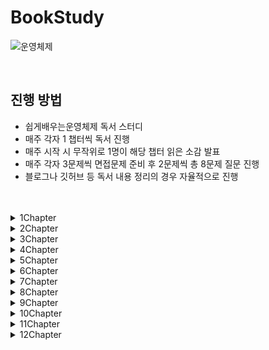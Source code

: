 # BookStudy

![운영체제](https://github.com/Easy-OS-Study/BookStudy/assets/50690859/26d27f91-657b-4fc0-8f9e-dcf08cb5bde2)

<br>

## 진행 방법
- 쉽게배우는운영체제 독서 스터디
- 매주 각자 1 챕터씩 독서 진행
- 매주 시작 시 무작위로 1명이 해당 챕터 읽은 소감 발표
- 매주 각자 3문제씩 면접문제 준비 후 2문제씩 총 8문제 질문 진행
- 블로그나 깃허브 등 독서 내용 정리의 경우 자율적으로 진행

<br>
<br>

<details>
<summary>1Chapter</summary>
<div markdown="1">
<br>

### 정리

|이름|링크|
|:---:|:----------:|
|임규리|[정리 링크](https://newbie-in-softengineering.tistory.com/entry/OS-Ch1-%EC%9A%B4%EC%98%81%EC%B2%B4%EC%A0%9C%EC%9D%98-%EA%B0%9C%EC%9A%94)|
|김민우|[정리 링크](https://velog.io/@kmw89891/운영체제의-개요)|
|황인준|[정리 링크](https://github.com/InJun2/TIL/blob/main/BookStudy/SE/쉽게배우는운영체제/Chapter1.md)|
|황하림||

<br>

### 질문

1. 실시간 시스템이란?

   
2. 데이터베이스 서버나 게임 서버같은 경우 어떤 시스템을 사용하는 것이 좋을지?
- 클라이언트 서버 시스템 : 클라이언트/서버 아키텍처는 각각의 역할을 분리하여 시스템을 관리할 수 있음. 데이터베이스 서버는 데이터 관리와 관련된 작업에, 게임 서버는 게임 로직 처리와 관련된 작업에 중점을 둠으로써 코드를 더 명확하게 구조화 가능, 효율적인 네트워크 사용 가능
- 분산 시스템 : 분산 시스템은 여러 대의 서버로 작업을 분산시킴으로써 전체 시스템의 성능을 향상시키고. 각 서버는 일부 작업을 담당하므로 전체적으로 빠른 응답 속도를 제공할 수 있음. 여러 서버에 작업을 분산시키면 하나의 서버가 고장 나더라도 시스템은 계속해서 작동할 수 있어 대규모 응용 프로그램에 유용
   
3. 레이아웃서비스와 마이크로서비스는 각자 어느 경우에 사용하는지?

   
4. 가상머신 장점과 사례
가상 머신의 장점은 특정 운영체제에 제한을 받지 않고 다양한 운영 체제를 동시에 사용 할 수있습니다.
- JVM
  JAVA가 어떤 os 환경에서 실행가능하게 해주는 역할을 하는 Java vritual Machine이 대표적인 예라고 할 수 있습니다.
   
6. 시스템 호출과 드라이버
   
   
7. 운영체제에서 직접적으로 자원을 사용하게 하지 않았는지. 그 이점은 무엇인지?
직접 적으로 메모리에 어디에 저장되고 찾아오는지 등 크리티컬한 작업을 사용자가 자유롭게 조작 할 수 있다면 많은 번거로움과 효율적이 못합니다.
이를 막기 위해 운영체제에서 사용자가 시스템 호출을 받게 되면 커널을 통해 실질 적인 자원 관리를 통해 간편하고 보안성을 높이는 이점을 갖습니다.

9. 실시간 시스템
- 특정 시스템에서 일정 시간 안에 작업이 처리되도록 보장하는 시스템
- 경성 실시간 시스템 (hard real-time system) : 지정한 응답 시간을 정확히 지키는 시스템
   - ex) 미사일
- 연성 실시간 시스템 (soft real-time system) : 지정한 응답 시간을 최대한 지키지만, 융통성이 어느 정도 허용된 시스템
   - ex) 동영상 재생


</div>
</details>

<details>
<summary>2Chapter</summary>
<div markdown="1">
<br>

### 정리

|이름|링크|
|:---:|:----------:|
|임규리|[정리 링크](https://newbie-in-softengineering.tistory.com/entry/OS-Ch2-%EC%BB%B4%ED%93%A8%ED%84%B0%EC%9D%98-%EA%B5%AC%EC%A1%B0%EC%99%80-%EC%84%B1%EB%8A%A5-%ED%96%A5%EC%83%81)|
|김민우|[정리 링크](https://velog.io/@kmw89891/컴퓨터-구조와-성능-향상)|
|황인준|[정리 링크](https://github.com/InJun2/TIL/blob/main/BookStudy/SE/쉽게배우는운영체제/Chapter2.md)|
|황하림||

<br>

### 질문

1. 캐시 데이터를 메모리에 반영하는 즉시 쓰기와 지연 쓰기의 경우 각각 어느때 사용해야 할지?
- 즉시 쓰기 : 성능 보다 데이터의 일관성을 더 중요시 하는 경우. 항상 최신의 데이터를 보장하는 시스템에 적용
- 지연 쓰기 : 데이터 동기화보다 성능을 우선시하는 경우. 파일 시스템에서 로그 기록과 같이 지속적인 쓰기 작업이 빈번한 경우

2. 멀티 프로세스 대신 멀티 스레드를 사용하는 이유<br>
- 쉽게 설명하면, 프로그램을 여러 개 키는 것보다 하나의 프로그램 안에서 여러 작업을 해결하는 것이 더 낫기 때문이다.
- 자원의 효율성 증대
  - 멀티 프로세스로 실행되는 작업을 멀티 스레드로 실행할 경우, 프로세스를 생성하여 자원을 할당하는 시스템 콜이 줄어들어 자원을 효율적으로 관리할 수 있다.
  - 스레드는 프로세스 내의 메모리를 공유하기 때문에 독립적인 프로세스와 달리 스레드 간 데이터를 주고받는 것이 간단해지고 시스템 자원 소모가 줄어들게 된다.
- 처리 비용 감소 및 응답 시간 단축
  - 프로세스 간의 통신(IPC)보다 스레드 간의 통신의 비용이 적으므로 작업들 간의 통신의 부담이 줄어든다.
  - 프로세스 간의 전환 속도보다 스레드 간의 전환 속도가 빠르다.
- 단점 : 동기화 문제(불필요한 부분까지 동기화하면 대기 시간으로 인해 성능저하 발생), 하나의 스레드 장애로 전체 스레드가 종료될 위험, 디버깅의 어려움, 단일 프로세스 시스템의 경우 효과가 크지 않음

3. 주소 버스가 단방향인 이유
- 주소를 표현하는 신호가 CPU로부터 다른 장치로 향하고 반대로의 전송은 필요 없기 때문
- 데이터 버스는 데이터를 주고 받아야 하기 때문에 양방향
- 제어 버스는 읽기/쓰기 동작을 모두 수행하기 때문에 양방향

4. C/C++의 포인터는 무엇인가?
- 메모리의 각 바이트마다 부여되는 고유의 주소값을 뜻한다.
- 변수들은 메모리 공안을 연속적으로 차지하는데 (e.g. `int` 변수 : 4 byte -> 4칸 차지) 할당된 공간의 맨 앞 주소값을 포인터라 한다.
   
5. 성능 향상을 위한 방법인 비동기와 병렬은 각각 무엇인지
- 비동기 처리 : 특정 작업을 비동기적으로 수행하면 그 작업을 호출한 스레드가 작업의 결과에 신경쓰지 않고 자기가 하던 일을 수행. 여러 작업이 동시에 진행되도록 허용하며 작업이 완료될 때까지 대기하지 않는 것으로 논블로킹을 참조하면 이해하기 쉬울 것 같음. 주로 이벤트가 발생할 때마다 작업을 수행하는 이벤트 기반 프로그래밍. 비동기 코드는 단일 쓰레드에서도 여러 작업을 동시에 처리할 수 있음
- 병렬 처리 : 큰 작업을 작은 작업으로 나누어 여러 프로세서 혹은 코어에서 동시에 실행하도록 함. 큰 문제를 작은 문제로 분할하고 한번에 실행되기 때문에 성능적 이점을 가지게 됨. 실행 단위는 쓰레드로 한번에 여러 쓰레드를 실행

6. OS 또한 소프트웨어이므로 사용자 프로세스가 실행중이라면 중단된다. 그렇다면 사용자 프로세스가 실행중일 때 비정상적인 메모리 접근을 막을 수 있는 이유는?
- CPU의 경계/한계 레지스터(하드웨어)를 통해 실행중인 프로그램에 할당된 메모리 영역을 기억한다.
- 프로세스 진행 중 이 영역 외에 접근이 발생하면 인터럽트를 통해 응용 프로그램을 강제 종료시킨다.
  
7. Python과 비교했을 때 Java의 장점?
- Java는 컴파일 방식을 통해 코드 실행 속도가 인터프리터 방식만 사용하는 Python에 비해 빠르다.
- 멀티스레드 환경에 적합하다.

8. LRU Cache가 무엇인가요?
- 페이지 교체 알고리즘으로 가장 오랫동안 참조되지 않은 페이지를 교체 대상으로 삼는 기법
- chache에 있는 데이터를 호출하게 되면 호출한 데이터는 chache 가장 뒤로 이동한다. 

<br>

### 이후 다시 이야기해볼 주제
- 하나의 코어에서 멀티스레딩 병렬처리 하는 방법
- 비동기 처리, 병렬 처리

</div>
</details>

<details>
<summary>3Chapter</summary>
<div markdown="1">
<br>

### 정리

|이름|링크|
|:---:|:----------:|
|임규리|[정리 링크](https://newbie-in-softengineering.tistory.com/entry/OS-Ch3-%ED%94%84%EB%A1%9C%EC%84%B8%EC%8A%A4%EC%99%80-%EC%8A%A4%EB%A0%88%EB%93%9C)|
|김민우|[정리 링크](https://velog.io/@kmw89891/%ED%94%84%EB%A1%9C%EC%84%B8%EC%8A%A4%EC%99%80-%EC%8A%A4%EB%A0%88%EB%93%9C)|
|황인준|[정리 링크](https://github.com/InJun2/TIL/blob/main/BookStudy/SE/쉽게배우는운영체제/Chapter3.md)|
|황하림||

<br>

### 질문

1. 프로세스 계층 구조를 두었을 때 장점?
- 프로세스 간 서로 독립적이라면 OS가 자원 회수를 직접해야 해서 작업이 복잡해진다.
- 자식 프로세스가 끝난 경우 자원 회수를 부모 프로세스가 할 수 있어 자원 관리에 용이하다.

2. 일반적으로 함수마다 스택 공간을 할당받으므로 하나의 로직에 대해 함수가 많아진다면 비효율적이다. 그러나, Java에선 메서드 추출을 해도 성능상 이슈가 없다. 그 이유는?
- JVM의 JIT 컴파일러가 컴파일 시 인라인(inline) 기능을 사용한다.
> 참고
> 
> [인라인 함수](https://tcpschool.com/cpp/cpp_cppFunction_inlineFunction)
>
> C++의 경우 `inline`이라는 키워드를 직접 메서드에 명시해야 이 기능을 사용할 수 있지만, Java의 경우 JIT 컴파일러가 이를 대신 해주므로 별도의 `inline` 키워드가 없다.

3. 커널 스레드와 사용자 스레드의 차이
- 사용 차이로는 주로 스레드의 관리 방식과 성능, 그리고 운영 체제와의 상호작용에 관련
 - 커널 스레드는 운영체제 영역에서  스레드 연산을 수행하여 운영체제의 의존적이고 사용자 스레드는 사용자 영역에서 사용하여 운영체제의 의존적이지 않음
- 커널 스레드는 운영 체제 커널에 의해 직접 관리되는 스레드로 운영 체제가 스레드의 생성, 스케줄링, 스레드 간의 동기화, 스레드 간 통신 등을 담당하며 커널 스레드는 운영 체제에 의해 직접적인 자원 할당 및 관리가 이루어지므로 정교한 스레드 스케줄링 및 동기화를 가능하게 하며, 다중 코어 시스템에서의 병렬 실행을 지원하지만 스케줄링과 동기화를 위해 커널을 빈번하게 호출하고 컨텍스트스위칭이 빈번하게 발생하여 성능 저하가 발생하며 스레드의 생성 및 관리에 비용이 더 많이 소요됨
- 사용자 스레드는 스레드 라이브러리나 런타임 환경에 의해 관리되는 스레드로 운영 체제는 사용자 스레드의 존재를 알지 못하여 모드 전환이 없어 커널에 의존적이지 않은 형태로 라이브러리를 활용하여 성능 이득이 발생 (운영체제의 의존적이지 않음). 라이브러리가 직접 스케줄링을 하고 작업에 필요한 정보를 처리하여 컨텍스트 스위칭이 필요없음. 사용자 스레드의 생성, 스케줄링, 동기화 등은 런타임 환경에서 처리되는데 해당 과정에서 커널을 호출하지 않아 인터럽트가 발생할 때 커널 레벨 스레드보다 오버헤드가 적음. 그러나 사용자 스레드는 운영 체제의 멀티코어 활용과 같은 고급 기능에 대한 직접적인 지원을 받지 못할 수 있음 ( 시스템 전반에 걸친 스케줄링 우선순위를 지원하지 않고 프로세스에 속한 스레드 중 I/O 작업등에 의해 하나라도 블록이 걸린다면 전체 스레드가 블록됨)

4. 대기 상태에서 인터럽트 프로세스를 다중 대기큐에 관리하는 이유는?
   - 대기 상태는 프로세스를 실행하는 과정에서 외부의 입출력을 받아야 할 때 해당 작업을 대기상태로 보낸다.
   - 대기 상태로 넘간 프로세스는 장치마다 나뉘어져 있는 대기 큐에 들어가게 된다.
   - 장치마다 작업 대기 프로세스가 존재하므로 여러작업 장치의 요청을 백터의 형태로 처리하여 처리 능력이 좋다.
   - 또한 빠른 작업처리로 원활한 작업을 지원한다는 장점을 갖는다.
5. 멀티 스레드 장단점
   - 장점 : 응답성 향상, 자원 공유, 효율성 향상, 다중 CPU 지원
   - 단점 : 동기화 문제, 하나의 스레드 3장애로 전체 스레드가 종료될 위험, 단일 프로세스 시스템의 경우 효과가 크지 않음
6. PCB는 무엇이며 왜 사용하는지
   PCB
   - 프로세스 제어 블록
   - 프로세스를 실행하는데 필요한 중요한 정보를 보관하는 자료 구조
   - 모든 프로세스는 고유의 프로세스 제어 블록을 가지며, 프로세스 제어 블록은 프로세스 생성 시 만들어져서 프로세스가 실행을 완료하면 폐기된다.
  PCB를 사용하는 이유
   - 말 그대로 프로세스를 제어하기 위해 사용
   - **문맥 교환하려고!**
   - 프로세스마다 CPU 퀀텀이 시분할로 할당되는데, 이 시간을 넘기거나 프로세스의 우선순위와 스케줄링 알고리즘 등에 의해 프로세스 상태 전이가 일어난다. 이때, CPU는 모든 프로세스의 레지스터 값들과 해당 프로세스의 위치, 이 프로세스가 어떤 프로세스인지는 구별하지 않는다. 따라서 이를 구별하기 위해 운영체제는 PCB라는 자료구조를 이용해 프로세스를 체계적으로 관리한다.
8. 자바와 프로세스 제어 블록이 연관이 있는지?
- PCB는 운영체제 수준의 데이터 구조로 커널 내부에 존재하기 때문에 자바에서 직접 PCB에 관여할 수 없음.  JVM(Java Virtual Machine)은 운영 체제의 프로세스 내에서 동작하고 PCB에 직접적으로 접근하거나 조작할 수 없음. 대신, JVM(Java Virtual Machine)이 운영 체제와 상호작용하여 자바 프로세스를 관리
- JVM은 운영 체제로부터 프로세스 및 스레드 관련 정보를 얻어와 자바 런타임 환경 내에서 이를 관리. 이러한 과정에서 PCB와 같은 운영 체제 수준의 자료구조는 JVM 내부에서 추상화되어 자바 프로그램에 직접 노출되지 않지만 JVM은 운영 체제와의 인터페이스를 통해 필요한 리소스를 요청하고 프로세스 및 스레드를 생성하므로 자바 언어 자체가 PCB에 직접적인 영향을 미치는 것은 아니지만, 자바 프로그램이 운영 체제에서 실행되는 동안에는 운영 체제의 프로세스 관리 기능을 활용하게 됨. 따라서 자바 프로그램이 운영 체제의 PCB와 상호 작용하며 프로세스를 생성하고 제어할 수 있음. 그러나 이는 자바 언어의 특성이 아니라 운영 체제와의 상호 작용에서 발생하여 연관이 있다고 봐야할 것 같음

8. 

</div>
</details>

<details>
<summary>4Chapter</summary>
<div markdown="1">
<br>

### 정리

|이름|링크|
|:---:|:----------:|
|임규리|[정리 링크](https://newbie-in-softengineering.tistory.com/entry/OS-Ch4-CPU-%EC%8A%A4%EC%BC%80%EC%A4%84%EB%A7%81)|
|김민우|[정리 링크](https://velog.io/@kmw89891/CPU-%EC%8A%A4%EC%BC%80%EC%A4%84%EB%A7%81)|
|황인준|[정리 링크](https://github.com/InJun2/TIL/blob/main/BookStudy/SE/쉽게배우는운영체제/Chapter4.md)|
|황하림||

<br>

### 질문

1. 오늘날 OS에서 타임 슬라이스를 고정하지 않은 이유는?
  - 오늘날 CPU 스케줄링 방식으로 MLFQ 이 사용된다. 이 방식은 프로세스를 우선순위로 마다 별도의 큐에 저장하는데 우선순위가 낮을 수록 타임 슬라이스의 크기를 늘려 공평성을 지킨다.
  - 즉, 프로세스의 우선순위마다 타임 슬라이스를 다르게 하므로 타임 슬라이스를 고정하지 않는다.
2. 다중 큐를 도입하는 이유
  - 대기 상태 : 같은 입출력을 요구하는 프로세스끼리 모아둬 입출력 완료 인터럽트 시 해당 프로세스를 효율적으로 찾기 위함
  - 준비 상태 : 프로세스 우선순위마다 큐를 만들어 다음 실행할 프로세스를 효율적으로 조회하기 위함

3. 사이클 훔치기란?
   - CPU와 직접 메모리 접근이 동시에 메모리에 접근하려 할 때, CPU가 메모리 사용 권한을 양보하는 것
   - CPU의 작업 속도보다 입출력장치의 작업 속도가 느리기 때문
   - CPU 입장에서는 직접 메모리 접근이 사이클(순서)를 훔쳐간 것
4. CPU 스케줄링은 언제 발생합니까?
   - 준비상태로 올라갈 때
   - 실행상태에서 대기상태로 전활될 때 (ex. 입출력 요청)
   - 실행상태에서 준비상태로 전환될 때 (ex. 인터럽트 발생) : 종료되는 상황 제외?
   - 대기상태에서 준비상태로 전환될 때 (ex. 입출력이 종료될 때)
   - 종료될 때 (Terminated)
5. 로드 밸런싱에서 라운드 로빈 알고리즘은 무엇인가?
   - 클라이언트로부터 받은 요청을 대상 서버에 __순차적으로 할당하는 방식__
   - 서버들의 성능이 동일하고 처리 시간이 짧은 어플리케이션에서 사용한다.
   - (라운드 로빈 : 순환 순서)
6. 사용자 프로세스로 부터 시스템 자원을 보호하기 위한 하드웨어/소프트웨어적 기법은?
   - 하드웨어 : CPU 경계/한계 레지스터
   - 소프트웨어 : 인터럽트
7. 스케줄링 알고리즘에서 구분하는 방법을 주로 평균 대기 시간으로 보는 이유
   - 우선 책에서 CPU 알고리즘의 효율성을 평가할 때 사용률과 처리량은 계산하기 어렵기 때문에 대기시간, 응답시간, 반환 시간을 계산하는데 사용자 관점에서 시스템의 성능을 평가할 때 대기 시간은 사용자가 경험하는 작업 완료 시간에 직접적으로 영향을 끼치기 때문
   - 대기 시간이 적어야 여러 프로세스들이 실행될 기회가 늘어나고 작업이 빨리 처리되므로 시스템 전체 자원 활용도가 향상되어서
   - 다른 지표의 경우 추가적인 변수를 고려해야할 수 있으며 결과를 해석하는 것이 복잡할 수 있어서
   - 그렇기 때문에 평균 대기 시간이 적은 스케줄링 알고리즘은 프로세스들이 가장 적게 대기하여 CPU를 효율적으로 활용하는 알고리즘
8. 저수준 스케줄링과 중간수준 스케줄링에서 실제로 작업이 이루어지는 이유
   - 고수준 스케줄링은 프로세스를 할당할지 말지에 대하여 관여하므로 작업을 승인할지 거부할지의 여부이며 그 외 스케줄링들은 모두 시스템의 자원을 관리하고 프로세스 또는 스레드를 실행하는데 관여하여 자원 할당, 우선순위 결정, 작업 전환, 자원 관리 등의 역할을 수행하기 때문에
   - 그렇게 현대 시스템에서 고수준 스케줄러를 추가로 사용하는 것은 시스템의 복잡성을 증가 시킬 수 있어 현대에는 저수준과 중간 수준 스케줄러만으로도 충분히 시스템을 관리할 수 있음. 저수준과 중간 수준 스케줄러는 더 직접적이고 빠른 접근을 제공하므로 자원을 효율적으로 활용

</div>
</details>

<details>
<summary>5Chapter</summary>
<div markdown="1">
<br>

### 정리

|이름|링크|
|:---:|:----------:|
|임규리|[정리 링크](https://newbie-in-softengineering.tistory.com/entry/OS-Ch5-%ED%94%84%EB%A1%9C%EC%84%B8%EC%8A%A4-%EB%8F%99%EA%B8%B0%ED%99%94)|
|김민우|[정리 링크](https://velog.io/@kmw89891/%ED%94%84%EB%A1%9C%EC%84%B8%EC%8A%A4-%EB%8F%99%EA%B8%B0%ED%99%94)|
|황인준|[정리 링크](https://github.com/InJun2/TIL/blob/main/BookStudy/SE/쉽게배우는운영체제/Chapter5.md)|
|황하림||

<br>

### 질문

1. 뮤텍스와 세마포어의 차이<br>
**Mutex (상호 배제)**
- 공유 자원을 사용하기 전에 설정하고 사용한 후에 해제하는 잠금
- 잠금이 설정되면 다른 스레드는 잠긴 코드 영역에 접근할 수 없음
- 하나의 상태(잠금 또는 잠금 해제)만 가짐<br>
**Semaphore**
- 일반화된 뮤텍스
- 간단한 정수 값과 두 가지 함수 wait(), signal()로 공유 자원에 대한 접근을 처리함<br>
**차이점**
- 가장 큰 차이점은 동기화 대상의 개수
- Mutex는 동기화 대상이 오직 1개일 때 사용 / Semaphore는 대상이 1개 이상일 때 사용
- Mutex는 자원을 소유할 수 있고 책임을 가짐 / Semaphore는 자원 소유 불가
- Mutex는 상태가 0, 1 뿐이므로 Lock을 가질 수 있고, 소유하고 있는 스레드만이 이 Mutex를 해제할 수 있음 / Semaphore는 Semaphore를 소유하지 않는 스레드가 Semaphore를 해제할 수 있음
- Semaphore는 시스템 범위에 걸쳐 있고, 파일 시스템 상의 파일로 존재 / Mutex는 프로세스의 범위를 가지며 프로세스가 종료될 때 자동으로 clean up 됨
2. 파일을 이용한 통신 : 파일 open()은 언제 실행되어야 하며 이유는 무엇인가?<br>
fork()문 실행 전<br>
파일 기술자(fd)가 자식 프로세스에도 상속되기 위해<br>
fd가 자식 프로세스에도 복사되므로 같은 fd를 사용<br>
자식 프로세스에서 처리를 하고 종료된 후, 부모 프로세스에서 접근하려면 fd를 lseek()을 통해 맨 앞으로 옮겨주어야 함<br>

3. 프로세스 통신 방법에서 멀티 스레드 환경일 때 하나의 프로세스에서 여러 스레드가 공유 자원에 접근해야 한다면 어떻게 동작해야 할까?
   - 스레드도 동일하게 동작. 프로세스간 통신을 통해 임계구역에 적당한 수의 프로세스만 접근이 가능
   - 프로세스의 작업 단위는 스레드(Thread)이며, 프로세스 내의 스레드는 같은 주소 공간을 공유하고 이로 인해 프로세스 내의 각 스레드는 동일한 자원에 접근할 수 있으며, 이를 통해 동일한 방법으로 공유 자원에 접근할 수 있음
   - 프로세스 간 통신(IPC)을 기준으로 공유 자원을 획득한 후에는 해당 자원을 사용하는 것을 스레드 단위로 관리하는 것이 일반적. 스레드도 마찬가지로 프로세스의 공유 자원을 나눠 가줘야 하므로 스레드 간에도 뮤텍스나 세마포어와 같은 동기화 메커니즘을 사용하여 각 스레드가 공유 자원에 접근
   
4. 소켓이란 무엇인가?
   - 소켓이란 네트워크 상의 두 지점 간의 양방향 통신을 할 수 있는 연결점. 네트워크 통신에서 데이터는 패킷이라는 작은 조각으로 분할되어 전송되는데 소켓이 이러한 데이터 통신을 관리하고 제어하기 위한 인터페이스 임
   - 데이터를 보내는 쪽에서도 소켓을 생성하고 데이터를 전송하며 데이터를 받는 쪽에서도 소켓을 생성하여 데이터를 수신
   - 소켓은 TCP/IP 프로토콜을 사용하는 경우 TCP 소켓이나 UDP 소켓으로 사용됨
   
5. 임계 구역에서 문제가 발생하는 대표적인 원인 2가지와 해결책은?
   - 타임 아웃
     - 하드웨어의 도움
   - 클라이언트의 잘못된 사용
     - 추상화를 통해 직접적인 접근을 막는다 

6. 모니터는 공유 자원을 숨기고 접근을 위한 퍼블릭 인터페이스(e.g. `increase()`)만 제공하는 기법이다. Java에서 이와 같은 기법을 사용하는 예시는?
   - 참조(Reference)
     - 사용자로부터 메모리 주소 직접 노출을 막는다. 덕분에 메모리 자원을 보호할 수 있다.
   - `Collection<E>` 하위 인터페이스 및 구현 클래스
     - 각 컬렉션에 알맞는 퍼블릭 인터페이스(e.g. `Stack<E>`의 `push()`)만 제공하여 사용자가 내부 규칙을 와해하는 것으로 부터 보호할 수 있다.

7. 서버가 여러 클라이언트의 요청을 처리하는 방법?
   - 서버는 포트마다 여러 개의 소켓을 만들어 두고 (무한 루프를 돌며) 주기적으로 클라이언트의 요청을 확인 및 처리한다.

</div>
</details>

<details>
<summary>6Chapter</summary>
<div markdown="1">
<br>

### 정리

|이름|링크|
|:---:|:----------:|
|임규리|[정리 링크](https://newbie-in-softengineering.tistory.com/entry/OS-Ch6-%EA%B5%90%EC%B0%A9%EC%83%81%ED%83%9C)|
|김민우||
|황인준||
|황하림||

<br>

### 질문

1. 교착 상태 해결 방법 중 프로세스가 시작 초기에 자신이 사용하려는 모든 자원을 한꺼번에 점유하거나, 그렇지 못할 경우 자원을 모두 반납하는 방법이 있는데, 이의 단점은?
- 프로세스가 자신이 사용하는 모든 자원을 알기가 어려움
- 자원의 활용성이 떨어짐
- 많은 자원을 사용하는 프로세스가 적은 자원을 사용하는 프로세스보다 불리함
- 결국 **일괄 작업 방식**으로 동작함

2. 아사 현상과 교착 상태의 차이점
- 아사는 운영체제의 정책 중 "공평성"을 지키지 않는 스케줄링으로 인해서 특정 프로세스가 자원을 할당받지 못하는 상황을 의미
- 교착 상태의 경우 프로세스가 작업을 진행하다가 4개의 조건을 만족하는 상황에서 두 개 이상의 프로세스가 작업을 진행하지 못하는 "무한 대기"상황에 빠지는 것을 의미
- 아사의 경우 정책을 보완하면 충분하게 해결할 수 있지만, 교착 상태의 경우는 정책이나 알고리즘으로 해결하기가 어려움

데드락과 기아는 자원 할당을 무한히 대기한다는 점에서는 같아보이나 차이점이 있습니다.
데드락은 여러 프로세스나 스레드가 절대 발생하지 않는 이벤트나 자원 할당을 위해 무한정 대기를 합니다.
데드락은 프로세스의 상태 중 blocked 상태에서 발생합니다.
기아는 프로세스가 CPU 자원의 할당을 무한히 대기합니다.
기아는 CPU 스케쥴링과 관련이 있습니다.
기아는 프로세스의 상태 중 ready 상태에서 발생합니다.

3. 교착 상태와 병목 현상의 차이점 
- 병목 현상 : 여러 구성 요소가 동시에 실행될 때 가장 느린쪽에 속도를 맞춰 전체 시스템 속도가 느려지는 현상
- 교착 상태 : 둘 이상의 주체가 서로 상대방이 사용중인 자원을 쓰기 위해 대기하는 현상
이 둘은 발생 원인이 다르다.
 
4. 은행원 알고리즘에서 자원이 낭비되는 이유는?
- 항상 최악의 경우를 고려하여 가용할 수 있는 자원을 계산하므로 자원을 효율적으로 사용하지 못한다.   

5. 교착 상태 해결을 위한 기법인 검출은 윈도우/유닉스 환경과 DB 환경에서 서로 다른 매커니즘으로 구현된다. 각각 적용되는 매커니즘이 무엇이며 이로 인한 이점은?
- 윈도우/유닉스 환경에선 교착 상태 원인 분석 및 해결 비용이 재부팅, 프로세스 종료보다 상대적으로 비용이 비싸다. 따라서, 타임 아웃 기법을 사용한다.
- DB는 데이터 일관성이 매우 중요하므로 롤백, 체크포인트 기법을 사용한다.   
6. 

7. 

8. 

</div>
</details>

<details>
<summary>7Chapter</summary>
<div markdown="1">
<br>

### 정리

|이름|링크|
|:---:|:----------:|
|임규리||
|김민우||
|황인준||
|황하림||

<br>

### 질문

1. 컴파일러와 인터프리터의 차이
    
    컴파일러
    
    - 소스코드를 컴퓨터가 실행할 수 있는 기계어로 번역한 후 한꺼번에 실행
    - 컴파일러를 사용하는 프로그래밍 언어는 사용할 변수를 먼저 선언한 후 코드 작성
    - 변수 선언은 오류를 찾고 코드를 최적화하기 위해 반드시 필요한 작업
    - 실행 전에 소스코드를 점검하여 오류를 수정하고 필요 없는 부분을 정리하여 최적화된 실행 파일을 만듦
    - **초기 스캔 시간이 오래 걸리지만, 한 번 실행 파일이 만들어지고 나면 빠름**
    - **기계어 번역 과정에서 더 많은 메모리 사용**
    - 크고 복잡한 프로그램에는 컴파일러를 사용
    
    인터프리터
    
    - 소스코드를 한 행씩 번역하여 실행
    - **실행 시간이 느림**
    - **메모리 효율이 좋음**
    - **프로그램을 실행시키고 나서 오류를 발견하면 실행 중지, 실행 후에 오류 발견**
    - 같은 일을 반복하는 경우나 필요 없는 변수 확인 불가
    - 간단한 프로그램에는 인터프리터 사용

2. 버디 시스템 (개념과 장단점)
    - 프로세스의 크기에 맞게 메모리를 1/2로 자르고 프로세스를 메모리에 배치
    - 나뉜 메모리의 각 구역에는 프로세스가 1개만 들어감
    - 프로세스가 종료되면 주변의 빈 조각과 합쳐서 하나의 큰 덩어리를 만듦
    - 장점 : 가변 분할 방식보다 효과적인 공간 관리 → 비슷한 크기의 덩어리가 서로 모여 있어 통합이 쉽기 때문
    - 단점 : 고정 분할 방식이 메모리 관리 측면에서 더 단순
    
    동적 할당과 임베디드 시스템에서도 버디 시스템이 더 좋은 선택인지는 상황에 따라 다릅니다. 버디 시스템은 특정 상황에서 유용할 수 있지만, 모든 상황에 적합하지는 않습니다. 일반적으로 다음과 같은 경우에는 버디 시스템이 동적 할당 및 임베디드 시스템에서 더 적합할 수 있습니다.
    
    1. 메모리 할당과 해제의 빈도가 적은 경우: 동적 할당이 자주 발생하지 않거나, 메모리 할당이 고정된 크기의 블록으로 이루어지는 경우에는 버디 시스템이 더 효율적일 수 있습니다. 이러한 상황에서는 버디 시스템이 메모리 관리를 단순화하고 외부 단편화를 방지할 수 있습니다.
    2. 제한된 자원이 있는 경우: 임베디드 시스템에서는 시스템 자원이 제한되어 있을 수 있습니다. 이런 경우에는 메모리 관리를 간단하게 유지하면서도 메모리 사용을 최적화할 수 있는 버디 시스템이 적합할 수 있습니다.
    
    그러나 모든 상황에 있어서 버디 시스템이 항상 최적의 선택은 아닙니다. 동적 할당이 빈번하게 발생하거나 메모리 할당이 다양한 크기의 객체에 대해 이루어지는 경우에는 다른 메모리 관리 기법이 더 적합할 수 있습니다. 종합적으로, 상황과 요구 사항을 고려하여 적절한 메모리 관리 기법을 선택해야 합니다.

3. 메모리 분할 방식과 메모리 오버레이는 각각 메모리를 어떻게 사용하는지 차이
   - 메모리 분할 방식은 사용할 메모리를 가변 혹은 고정 크기로 분할하는 것으로 프로세스를 해당 메모리에 할당
   - 메모리 오버레이는 물리적인 메모리보다 프로그램이 필요로 하는 메모리 공간이 더 클 때 사용되는 메모리 관리 기법으로 메모리를 분할하는 것이 아닌 프로세스를 분할하여 물리적인 메모리에 일부씩 적재하는 방법(책에서는 사용하는 특정 기능만 메모리에 적재)으로 다 들어가지 못하면 스왑영역에 보관됨
   	- 메모리가 초과되고 바로 스왑영역으로 가는것이 아니라 메모리의 캐싱 메모리를 없애고 해당 부분에 넣고 남는 부분을 스왑영역에 보관한다
   
4. 네트워크 세그먼테이션과 가상 메모리 관리에서 세그먼테이션의 차이, 각각 뭘 분리하고 왜 분리하는지?
   - 가상 메모리에서 세그먼테이션은 프로세스의 주소공간을 논리적인 단위(코드 세그먼트, 데이터 세그먼트, 스택 세그먼트 등)로 분할하고 각 세그먼트는 크기가 다를 수 있으며 동적으로 할당됨
   - OSI 7계층의 전송 계층에서 전송되는 데이터를 세그먼테이션하여 분할된 것이 세그먼트
  
5. 현재 메모리 용량보다 큰 프로세스를 실행할 수 있는 이유는?
   - 캐시 메모리 영역을 해제하여 여유 공간을 만든다.
   - 이로 부족한 경우 스왑 기능을 통해 디스크 일부를 메모리처럼 사용 가능하도록 한다.
6. 현대 OS 대부분 메모리 배치 정책으로 페이징 기법을 채택하는 이유는?
   - 프로세스마다 메모리를 같은 크기로 나누므로 조각 모음과 같은 오버헤드가 없어 메모리 관리가 상대적으로 편하다.
7. 실행중인 프로세스가 없어도 메모리 용량이 부족한 이유는? (재부팅 직후 컴퓨터 성능이 상대적으로 안좋은 이유)
  - 모든 프로세스는 최초 실행 시 디스크에서 가져와 메모리에 올린다. 프로세스 종료 후에도 OS에 의해 메모리에 캐싱되어 이후 실행시 디스크를 거치지 않고 바로 실행된다.
8. OS가 추상화 기법을 사용하는 사례와 이점
  - OS는 커널단에서 물리 메모리 주소를 추상화한다.
  - 이를 통해, 현 메모리 상태에 따라 사용자 프로세스로부터 리소스를 보호할 수 있다.

#### 차주 다시 이야기 필요한 문제 : 자바에서 gradle과 maven를 통해 사용되는 라이브러리들은 동적라이브러리인가 정적 라이브러리인가?

</div>
</details>

<details>
<summary>8Chapter</summary>
<div markdown="1">
<br>

### 정리

|이름|링크|
|:---:|:----------:|
|임규리||
|김민우||
|황인준|[정리 링크](https://github.com/InJun2/TIL/blob/main/BookStudy/SE/쉽게배우는운영체제/Chapter8.md)|
|황하림||

<br>

### 질문

1. 페이지 테이블이 프로세스와 운영체제 영역에 각각 있는데 각각의 용도는 무엇인지
- 프로세스의 페이지 테이블 : 가상 주소와 물리 주소 간의 매핑 정보를 저장하는 자료구조로 각 프로세스는 고유한 주소 공간을 가지고 있음. 운영 체제는 해당 프로세스의 페이지 테이블을 사용하여 가상 주소를 물리 주소로 변환
- 운영체제 영역의 페이지 테이블 :  프로세스의 페이지 테이블을 관리하기 위한 구조로 페이지 테이블 관리자는 각 프로세스의 페이지 테이블에 대한 접근을 제어 및 메모리 관리를 수행하는 역할

1-2. 페이지 테이블이 운영체제 영역에 있는 이유
- 페이지 테이블 관리는 시스템에 여러 프로세스가 존재하고 프로세스마다 페이지 테이블이 하나씩 존재하기 때문인데 메모리 관리자는 특정 프로세스가 실행할 때마다 페이지 테이블을 참조하여 가상 주소를 물리 주소로 변환하는 작업을 반복하는데 페이지 테이블은 메모리 관리자가 자주 사용하는 자료 구조 이므로 빨리 접근하기 위해 페이지 테이블은 물리 메모리 영역 중 운영체제 영역에 일부분 모아놓음

2. 페이지 테이블 매핑 방식에서 역매핑만 페이지 테이블 기준 레지스터(PTBR)이 필요 없는 이유와 다른 매핑 방식에서 해당 레지스터가 하는 역할
- 역매핑은 물리 주소에서 가장 주소로 매핑을 수행하기 때문에 페이지 테이블을 탐색하기 위한 레지스터가 필요없음. 역매핑의 역매핑 테이블은 1개이기 때문.
- 다른 매핑 방식에서는 페이지 테이블의 시작 주소를 가르켜 탐색을 위한 테이블의 위치를 바로 접근할 수 있음. ( 집합-연관 매핑 방식에서는 디렉터리 테이블의 시작 주소를 가르킴 )

2-2. 프로세스마다 테이블 기준 레지스터를 가지고 있는 이유
- 테이블 기준 레지스터는 프로세스 제어 블록 안에 존재하여 프로세스 내부에 존재하고, 프로세스가 메모리에 접근하려 할때 메모리 관리자가 페이지 테이블을 확인하기 용도

3. 논리 주소와 가상 주소의 차이
논리 주소(상대 주소)는 물리 메모리의 주소 공간에 비례하고, 가상 주소는 물리 메모리 공간이 아닌 가상의 주소 공간을 가짐

4. 세그먼테이션-페이징 혼용 기법
사용자 입장에서는 세그먼테이션 기법을 사용하고 메모리 관리자 입장에서는 페이징 기법을 사용하는 가상 메모리 관리 기법

메모리 보호 및 중복 정보를 세그먼테이션 테이블에서 관리함으로써 메모리 관리를 효율적으로 할 수 있음 

→ 메모리 접근 권한 검사 시행 시기 : 가상 주소에서 물리 주소로 주소 변환이 일어날 때마다

5. 
   
6. 

7. 

8. 

</div>
</details>

<details>
<summary>9Chapter</summary>
<div markdown="1">
<br>

### 정리

|이름|링크|
|:---:|:----------:|
|임규리||
|김민우||
|황인준|[정리 링크](https://github.com/InJun2/TIL/blob/main/BookStudy/SE/쉽게배우는운영체제/Chapter9.md)|
|황하림||

<br>

### 질문

1. p.425 PTE의 맨 앞에 있는 페이지 번호는 8장에서 설명한 주소 변환 방식 중 직접 매핑에서는 필요없다. → 이유    
**직접 매핑** 
- 페이지 테이블 **전체**가 물리 메모리의 운영체제 영역에 존재하는 방식
- 물리 메모리를 페이지 단위로 나누고 가상 주소 공간의 페이지와 물리 메모리의 페이지를 일대일 대응 시킴
- 가상 주소의 페이지 번호 = 물리 메모리의 페이지 번호
- 변환이 필요 없음  

p.425 그러나 연관 매핑에서는 페이지 번호와 프레임 번호가 둘 다 필요하다. → 이유  
**연관 매핑**
- 전체 페이지 테이블을 스왑 영역에 두고 페이지 테이블의 **일부**를 물리 메모리에 가져오는 방식 → 변환 색인 버퍼 사용 (페이지 번호, 프레임 번호)


2. 세그먼테이션 오류와 페이지 부재의 차이  
세그먼테이션 오류  
- 해결방법 : 프로세스 강제 종료
- 원인 : 사용자 프로세스의 메모리 접근 관련 오류
- 영향 : 주로 개별 프로세스에 영향을 미침, 오류를 일으킨 프로세스만 종료되거나 영향을 받음
- 비용 : 비교적 적게 듬. 프로세스 종료 후 재시작은 간단한 편

페이지 부재  
- 원인 : 요구 페이지의 물리 메모리 부재
- 해결방법 : 스왑
- 영향 : 시스템 전체에 영향을 미칠 수 있음, 메모리 부족으로 인해 여러 프로세스가 느려지거나 작동을 멈출 수 있음
- 비용 : 더 큼. 디스크에서 페이지를 가져오는 작업은 디스크 I/O에 의존하며 상대적으로 느린 작업임

3. goto문 사용 지양 이유
- 캐시 적중률을 낮춤
    - 지역성에 근거하여 현재 실행하는 행과 가까운 행을 캐시 메모리로 가져오고 있는데 goto문을 사용해버리면 이미 가져온 데이터가 쓸모없어짐
- 코드 가독성 저하 : 스파게티 코드가 될 우려
- 오류 발생 가능성 증가 : 의도치 않은 동작 유발
- 유지 보수의 어려움 : 이해하기 어려움
- 구조적인 문제 : 구조적 프로그래밍의 원칙을 어김 (명확성, 예측가능성, 이해성, 유지보수성 등)
- 대체 가능성 : if문 or 반복문 등으로 대체 가능

getter/setter 지양과 비슷한 맥락에서 지양해라! 일 뿐이지 아예 사용하지 마라! 는 아닌 듯함. 오히려 goto문을 사용할 때 더 깔끔하다는 블로그 참조
[https://cypsw.tistory.com/entry/C-GOTO-를-쓰지-말라는-개소리](https://cypsw.tistory.com/entry/C-GOTO-%EB%A5%BC-%EC%93%B0%EC%A7%80-%EB%A7%90%EB%9D%BC%EB%8A%94-%EA%B0%9C%EC%86%8C%EB%A6%AC)

4. FIFO 페이지 교체 알고리즘과 2차 기회 페이지 교체 알고리즘의 공통점과 차이점
- 둘 다 큐를 사용하여 FIFO 순서를 보장하는 것이 공통점
- FIFO는 페이지가 성공을 해도 성공한 페이지의 위치를 그대로 두기 때문에 최근에 실행된 페이지가 스왑아웃 될 수 있으나 2차 기회 페이지 교체 알고리즘의 경우는 페이지가 성공했을 경우 해당 페이지를 큐에 다시 삽입하여 나중에 스왑아웃되게 뒤로 이동 시킴
   
5. 물리메모리와 스레싱과의 관계와 스레싱 해결 방안
- 스레싱은 페이지 부재가 많이 발생하여 I/O 바운드로 인하여 멈춘 것 처럼 보이는 현상인데 물리 메모리가 크다면 스왑영역으로 넘어가는 페이지가 적어져 이러한 페이지 부재가 많이 일어나지 않게 됨
- 물리 메모리 확보 : 위의 방법
- 페이지 교체 알고리즘 개선 : 페이지 부재율을 감소시켜 성능을 개선하고 스레싱 해결
- 동적 자원 할당 : 시스템이 현재 상태를 모니터링하여 동적으로 자원을 재할당
- 캐시 메모리 사용 : 캐시 메모리를 통해 메모리 액세스의 지역성을 활용하여 스레싱을 완화
   
6. 

7. 

8. 

</div>
</details>

<details>
<summary>10Chapter</summary>
<div markdown="1">
<br>

### 정리

|이름|링크|
|:---:|:----------:|
|임규리||
|김민우||
|황인준||
|황하림||

<br>

### 질문

1. 내부 인터럽트 발생 시 처리 과정
- 프로세스 오류에 의해 발생
- 해당 프로세스 즉시 종료
- 오류 발생의 이유를 파악하기 위해 프로세스가 종료되기 직전까지 메모리와 레지스터 상태를 저장 = **코어덤프**
- 코어덤프 = 비정상적인 종료가 발생하는 경우 커널에서 해당 프로세스와 관련된 메모리 상태를 기록한 파일

2. 버퍼 운용 시 주의점  
버퍼 : 속도가 다른 두 장치의 속도 차이 완화  
시스템의 효율성을 위해 운영체제는 버퍼가 꽉 찼을 때 입출력 장치로 데이터를 전송하도록 설계되어 있음  
단일 버퍼 (문제) → 이중 버퍼로 해결  
만약 버퍼에 데이터가 꽉 차 있지 않으면 일정 시간이 흐른 후 데이터를 전송함  
→ 문제 발생 가능
e.g. USB  
USB를 사용하는 경우, 사용자가 파일을 복사하라고 명령을 내리면 입출력 제어기는 버퍼에 파일을 복사한 다음 입출력이 완료되었다고 알려줌
하지만 버퍼가 꽉 차지 않으면 버퍼가 다 찰 때까지 입출력 장치에 자료가 전송되지 않는데, 이 상태에서 USB를 제거하면 버퍼 안의 데이터가 저장되지 않는 문제가 발생  
→ 해결 방법 = 하드웨어 안전 제거 사용 = 플러시(버퍼가 다 차지 않아도 강제로 버퍼의 내용을 저장장치로 옮김) + 입출력 장치의 전원 차단

4. 가상화폐 채굴기에 그래픽 카드가 사용되는 이유  
GPU의 실수 계산 능력이 특별  
GPU는 그래픽 계산만 하도록 설계되어 있기 때문에 계산 능력만 놓고 보면 CPU 대비 10배의 능력을 가지고 있음  

5. 
   
6. 
   
7. 

8. 

9. 

</div>
</details>

<details>
<summary>11Chapter</summary>
<div markdown="1">
<br>

### 정리

|이름|링크|
|:---:|:----------:|
|임규리||
|김민우||
|황인준||
|황하림||

<br>

### 질문

1. 

2. 

3. 
   
4. 
   
5. 
   
6. 

7. 

8. 

</div>
</details>

<details>
<summary>12Chapter</summary>
<div markdown="1">
<br>

### 정리

|이름|링크|
|:---:|:----------:|
|임규리||
|김민우||
|황인준||
|황하림||

<br>

### 질문

1. 

2. 

3. 
   
4. 
   
5. 
   
6. 

7. 

8. 

</div>
</details>
